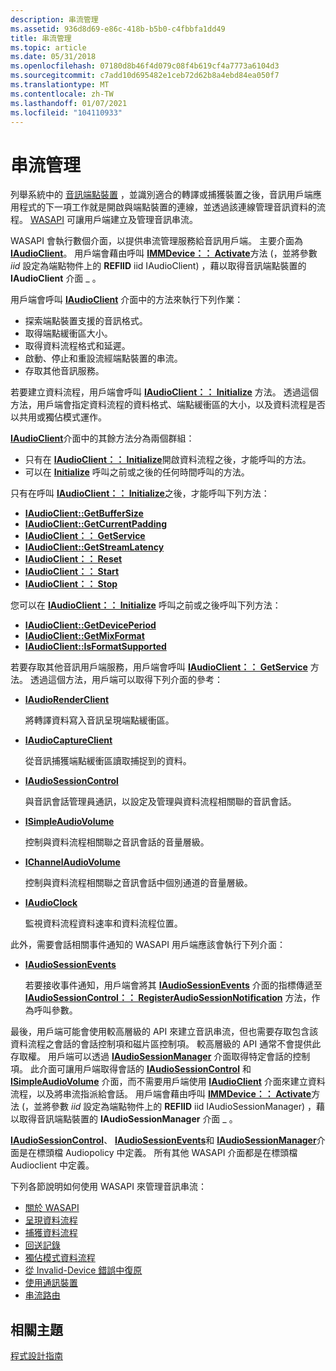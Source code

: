 ```yaml
---
description: 串流管理
ms.assetid: 936d8d69-e86c-418b-b5b0-c4fbbfa1dd49
title: 串流管理
ms.topic: article
ms.date: 05/31/2018
ms.openlocfilehash: 07180d8b46f4d079c08f4b619cf4a7773a6104d3
ms.sourcegitcommit: c7add10d695482e1ceb72d62b8a4ebd84ea050f7
ms.translationtype: MT
ms.contentlocale: zh-TW
ms.lasthandoff: 01/07/2021
ms.locfileid: "104110933"
---
```

# <a name="stream-management"></a>串流管理

列舉系統中的 [音訊端點裝置](audio-endpoint-devices.md) ，並識別適合的轉譯或捕獲裝置之後，音訊用戶端應用程式的下一項工作就是開啟與端點裝置的連線，並透過該連線管理音訊資料的流程。 [WASAPI](wasapi.md) 可讓用戶端建立及管理音訊串流。

WASAPI 會執行數個介面，以提供串流管理服務給音訊用戶端。 主要介面為 [**IAudioClient**](/windows/desktop/api/Audioclient/nn-audioclient-iaudioclient)。 用戶端會藉由呼叫 [**IMMDevice：： Activate**](/windows/desktop/api/Mmdeviceapi/nf-mmdeviceapi-immdevice-activate)方法 (，並將參數 *iid* 設定為端點物件上的 **REFIID** iid IAudioClient) ，藉以取得音訊端點裝置的 **IAudioClient** 介面 \_ 。

用戶端會呼叫 [**IAudioClient**](/windows/desktop/api/Audioclient/nn-audioclient-iaudioclient) 介面中的方法來執行下列作業：

-   探索端點裝置支援的音訊格式。
-   取得端點緩衝區大小。
-   取得資料流程格式和延遲。
-   啟動、停止和重設流經端點裝置的串流。
-   存取其他音訊服務。

若要建立資料流程，用戶端會呼叫 [**IAudioClient：： Initialize**](/windows/desktop/api/Audioclient/nf-audioclient-iaudioclient-initialize) 方法。 透過這個方法，用戶端會指定資料流程的資料格式、端點緩衝區的大小，以及資料流程是否以共用或獨佔模式運作。

[**IAudioClient**](/windows/desktop/api/Audioclient/nn-audioclient-iaudioclient)介面中的其餘方法分為兩個群組：

-   只有在 [**IAudioClient：： Initialize**](/windows/desktop/api/Audioclient/nf-audioclient-iaudioclient-initialize)開啟資料流程之後，才能呼叫的方法。
-   可以在 [**Initialize**](/windows/desktop/api/Audioclient/nf-audioclient-iaudioclient-initialize) 呼叫之前或之後的任何時間呼叫的方法。

只有在呼叫 [**IAudioClient：： Initialize**](/windows/desktop/api/Audioclient/nf-audioclient-iaudioclient-initialize)之後，才能呼叫下列方法：

-   [**IAudioClient::GetBufferSize**](/windows/desktop/api/Audioclient/nf-audioclient-iaudioclient-getbuffersize)
-   [**IAudioClient::GetCurrentPadding**](/windows/desktop/api/Audioclient/nf-audioclient-iaudioclient-getcurrentpadding)
-   [**IAudioClient：： GetService**](/windows/desktop/api/Audioclient/nf-audioclient-iaudioclient-getservice)
-   [**IAudioClient::GetStreamLatency**](/windows/desktop/api/Audioclient/nf-audioclient-iaudioclient-getstreamlatency)
-   [**IAudioClient：： Reset**](/windows/desktop/api/Audioclient/nf-audioclient-iaudioclient-reset)
-   [**IAudioClient：： Start**](/windows/desktop/api/Audioclient/nf-audioclient-iaudioclient-start)
-   [**IAudioClient：： Stop**](/windows/desktop/api/Audioclient/nf-audioclient-iaudioclient-stop)

您可以在 [**IAudioClient：： Initialize**](/windows/desktop/api/Audioclient/nf-audioclient-iaudioclient-initialize) 呼叫之前或之後呼叫下列方法：

-   [**IAudioClient::GetDevicePeriod**](/windows/desktop/api/Audioclient/nf-audioclient-iaudioclient-getdeviceperiod)
-   [**IAudioClient::GetMixFormat**](/windows/desktop/api/Audioclient/nf-audioclient-iaudioclient-getmixformat)
-   [**IAudioClient::IsFormatSupported**](/windows/desktop/api/Audioclient/nf-audioclient-iaudioclient-isformatsupported)

若要存取其他音訊用戶端服務，用戶端會呼叫 [**IAudioClient：： GetService**](/windows/desktop/api/Audioclient/nf-audioclient-iaudioclient-getservice) 方法。 透過這個方法，用戶端可以取得下列介面的參考：

-   [**IAudioRenderClient**](/windows/desktop/api/Audioclient/nn-audioclient-iaudiorenderclient)

    將轉譯資料寫入音訊呈現端點緩衝區。

-   [**IAudioCaptureClient**](/windows/desktop/api/Audioclient/nn-audioclient-iaudiocaptureclient)

    從音訊捕獲端點緩衝區讀取捕捉到的資料。

-   [**IAudioSessionControl**](/windows/desktop/api/Audiopolicy/nn-audiopolicy-iaudiosessioncontrol)

    與音訊會話管理員通訊，以設定及管理與資料流程相關聯的音訊會話。

-   [**ISimpleAudioVolume**](/windows/desktop/api/Audioclient/nn-audioclient-isimpleaudiovolume)

    控制與資料流程相關聯之音訊會話的音量層級。

-   [**IChannelAudioVolume**](/windows/desktop/api/Audioclient/nn-audioclient-ichannelaudiovolume)

    控制與資料流程相關聯之音訊會話中個別通道的音量層級。

-   [**IAudioClock**](/windows/desktop/api/Audioclient/nn-audioclient-iaudioclock)

    監視資料流程資料速率和資料流程位置。

此外，需要會話相關事件通知的 WASAPI 用戶端應該會執行下列介面：

-   [**IAudioSessionEvents**](/windows/desktop/api/Audiopolicy/nn-audiopolicy-iaudiosessionevents)

    若要接收事件通知，用戶端會將其 [**IAudioSessionEvents**](/windows/desktop/api/Audiopolicy/nn-audiopolicy-iaudiosessionevents) 介面的指標傳遞至 [**IAudioSessionControl：： RegisterAudioSessionNotification**](/windows/desktop/api/Audiopolicy/nf-audiopolicy-iaudiosessioncontrol-registeraudiosessionnotification) 方法，作為呼叫參數。

最後，用戶端可能會使用較高層級的 API 來建立音訊串流，但也需要存取包含該資料流程之會話的會話控制項和磁片區控制項。 較高層級的 API 通常不會提供此存取權。 用戶端可以透過 [**IAudioSessionManager**](/windows/desktop/api/Audiopolicy/nn-audiopolicy-iaudiosessionmanager) 介面取得特定會話的控制項。 此介面可讓用戶端取得會話的 [**IAudioSessionControl**](/windows/desktop/api/Audiopolicy/nn-audiopolicy-iaudiosessioncontrol) 和 [**ISimpleAudioVolume**](/windows/desktop/api/Audioclient/nn-audioclient-isimpleaudiovolume) 介面，而不需要用戶端使用 [**IAudioClient**](/windows/desktop/api/Audioclient/nn-audioclient-iaudioclient) 介面來建立資料流程，以及將串流指派給會話。 用戶端會藉由呼叫 [**IMMDevice：： Activate**](/windows/desktop/api/Mmdeviceapi/nf-mmdeviceapi-immdevice-activate)方法 (，並將參數 *iid* 設定為端點物件上的 **REFIID** iid IAudioSessionManager) ，藉以取得音訊端點裝置的 **IAudioSessionManager** 介面 \_ 。

[**IAudioSessionControl**](/windows/desktop/api/Audiopolicy/nn-audiopolicy-iaudiosessioncontrol)、 [**IAudioSessionEvents**](/windows/desktop/api/Audiopolicy/nn-audiopolicy-iaudiosessionevents)和 [**IAudioSessionManager**](/windows/desktop/api/Audiopolicy/nn-audiopolicy-iaudiosessionmanager)介面是在標頭檔 Audiopolicy 中定義。 所有其他 WASAPI 介面都是在標頭檔 Audioclient 中定義。

下列各節說明如何使用 WASAPI 來管理音訊串流：

-   [關於 WASAPI](wasapi.md)
-   [呈現資料流程](rendering-a-stream.md)
-   [捕獲資料流程](capturing-a-stream.md)
-   [回送記錄](loopback-recording.md)
-   [獨佔模式資料流程](exclusive-mode-streams.md)
-   [從 Invalid-Device 錯誤中復原](recovering-from-an-invalid-device-error.md)
-   [使用通訊裝置](using-the-communication-device.md)
-   [串流路由](stream-routing.md)

## <a name="related-topics"></a>相關主題

<dl> <dt>

[程式設計指南](programming-guide.md)
</dt> </dl>

 

 



